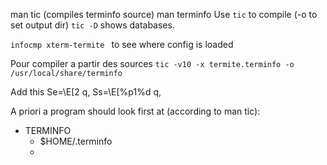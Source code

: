 man tic (compiles terminfo source)
man terminfo 
Use `tic` to compile (-o to set output dir)
`tic -D` shows databases.

`infocmp xterm-termite ` to see where config is loaded 


Pour compiler a partir des sources
`tic -v10 -x termite.terminfo -o /usr/local/share/terminfo`


Add this
Se=\E[2 q, Ss=\E[%p1%d q,


A priori a program should look first at (according to man tic):
- TERMINFO
	- $HOME/.terminfo
	 -

